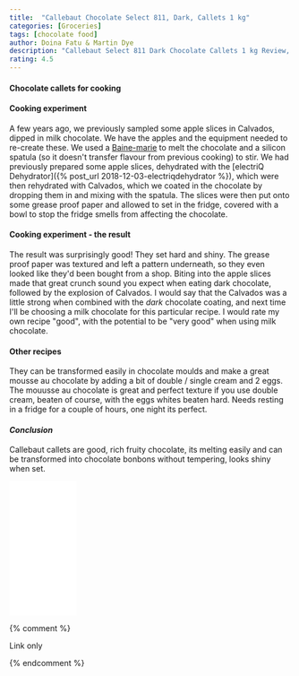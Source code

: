 ```yaml
---
title:  "Callebaut Chocolate Select 811, Dark, Callets 1 kg"
categories: [Groceries]
tags: [chocolate food]
author: Doina Fatu & Martin Dye
description: "Callebaut Select 811 Dark Chocolate Callets 1 kg Review, how to make chocolates"
rating: 4.5
---
```


<h4>Chocolate callets for cooking</h4>

<h4>Cooking experiment</h4>
A few years ago, we previously sampled some apple slices in Calvados, dipped in milk chocolate.
We have the apples and the equipment needed to re-create these.
We used a <a href="https://en.wikipedia.org/wiki/Bain-marie" target="_new">Baine-marie</a> to melt the chocolate and a silicon spatula 
(so it doesn't transfer flavour from previous cooking) to stir. We had previously prepared some apple slices, dehydrated with the
[electriQ Dehydrator]({% post_url 2018-12-03-electriqdehydrator %}), which were then rehydrated with Calvados, which we coated in 
the chocolate by dropping them in and mixing with the spatula. The slices were then put onto some grease proof paper and allowed 
to set in the fridge, covered with a bowl to stop the fridge smells from affecting the chocolate.

<h4>Cooking experiment - the result</h4>
The result was surprisingly good! They set hard and shiny. The grease proof paper was textured and left a pattern underneath, so they even looked like they'd been bought from a shop.
Biting into the apple slices made that great crunch sound you expect when eating dark chocolate, 
followed by the explosion of Calvados. I would say that the Calvados was a little strong when 
combined with the <em>dark</em> chocolate coating, and next time I'll be choosing a milk chocolate for
this particular recipe. I would rate my own recipe "good", with the potential to be "very good" when using milk chocolate.

<h4>Other recipes</h4>
They can be transformed easily in chocolate moulds and make a great mousse au chocolate by adding a bit of double / single cream and 2 eggs. 
The mouusse au chocolate is great and perfect texture if you use double cream, beaten of course, with the eggs whites beaten hard.
Needs resting in a fridge for a couple of hours, one night its perfect.


<h4><em>Conclusion</em></h4>

Callebaut callets are good, rich fruity chocolate, its melting easily and can be transformed into chocolate bonbons without tempering, looks shiny when set.<br />


<iframe style="width:120px;height:240px;" marginwidth="0" marginheight="0" scrolling="no" frameborder="0" src="//ws-eu.amazon-adsystem.com/widgets/q?ServiceVersion=20070822&OneJS=1&Operation=GetAdHtml&MarketPlace=GB&source=ac&ref=tf_til&ad_type=product_link&tracking_id={{site.affid}}&marketplace=amazon&region=GB&placement=B01DDG8L4Y&asins=B01DDG8L4Y&linkId=9900de7c31b67c9e8122d91980167a6f&show_border=true&link_opens_in_new_window=false&price_color=333333&title_color=0066c0&bg_color=f2f2f2">
</iframe>

{% comment %}

Link only

{% endcomment %}